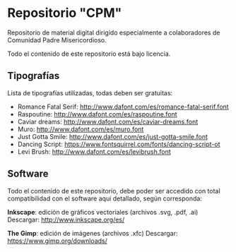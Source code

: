 # Repositorio "CPM"
Repositorio de material digital dirigido especialmente a colaboradores de Comunidad Padre Misericordioso.

Todo el contenido de este repositorio está bajo licencia.

## Tipografías
Lista de tipografías utilizadas, todas deben ser gratuitas:
+ Romance Fatal Serif: http://www.dafont.com/es/romance-fatal-serif.font
+ Raspoutine: http://www.dafont.com/es/raspoutine.font
+ Caviar dreams: http://www.dafont.com/es/caviar-dreams.font
+ Muro: http://www.dafont.com/es/muro.font
+ Just Gotta Smile: http://www.dafont.com/es/just-gotta-smile.font
+ Dancing Script: https://www.fontsquirrel.com/fonts/dancing-script-ot
+ Levi Brush: http://www.dafont.com/es/levibrush.font

## Software
Todo el contenido de este repositorio, debe poder ser accedido con total compatibilidad con el software aquí detallado, según corresponda:

**Inkscape**: edición de gráficos vectoriales (archivos .svg, .pdf, .ai)
Descargar: http://www.inkscape.org/es/

**The Gimp**: edición de imágenes (archivos .xfc)
Descargar: https://www.gimp.org/downloads/
